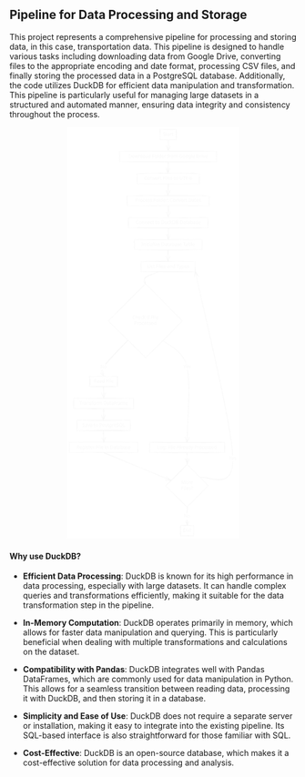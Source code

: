 ## Pipeline for Data Processing and Storage

This project represents a comprehensive pipeline for processing and storing data, in this case, transportation data. This pipeline is designed to handle various tasks including downloading data from Google Drive, converting files to the appropriate encoding and date format, processing CSV files, and finally storing the processed data in a PostgreSQL database. Additionally, the code utilizes DuckDB for efficient data manipulation and transformation. This pipeline is particularly useful for managing large datasets in a structured and automated manner, ensuring data integrity and consistency throughout the process.

<div align="center">
<img width="60%" src="https://raw.githubusercontent.com/Sissaz/duckdb/master/imagens/Untitled-2024-03-15-2203.excalidraw.svg" /></a>
</div>

#### Why use DuckDB?


- **Efficient Data Processing**: DuckDB is known for its high performance in data processing, especially with large datasets. It can handle complex queries and transformations efficiently, making it suitable for the data transformation step in the pipeline.

- **In-Memory Computation**: DuckDB operates primarily in memory, which allows for faster data manipulation and querying. This is particularly beneficial when dealing with multiple transformations and calculations on the dataset.

- **Compatibility with Pandas**: DuckDB integrates well with Pandas DataFrames, which are commonly used for data manipulation in Python. This allows for a seamless transition between reading data, processing it with DuckDB, and then storing it in a database.

- **Simplicity and Ease of Use**: DuckDB does not require a separate server or installation, making it easy to integrate into the existing pipeline. Its SQL-based interface is also straightforward for those familiar with SQL.

- **Cost-Effective**: DuckDB is an open-source database, which makes it a cost-effective solution for data processing and analysis.